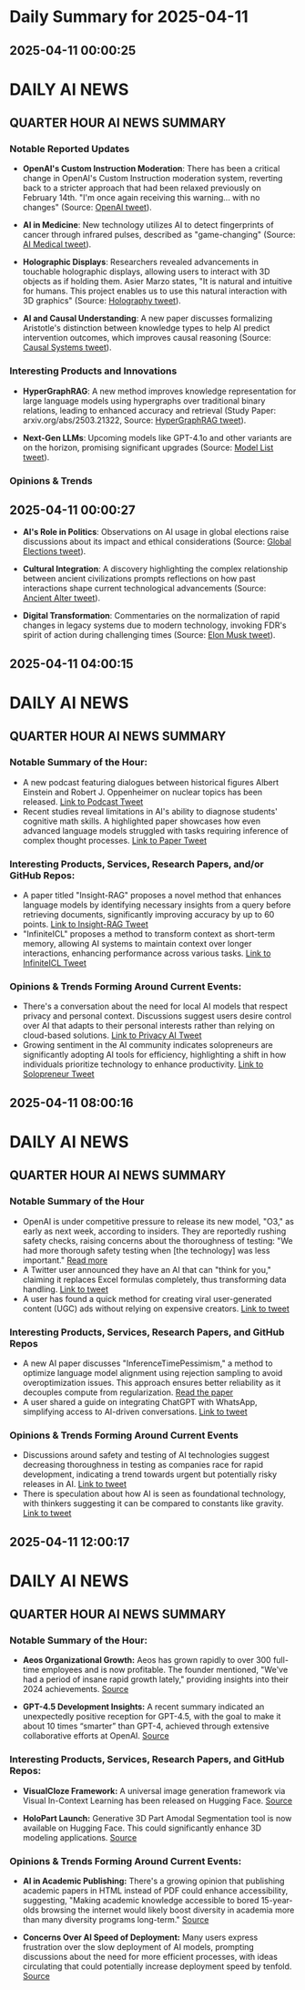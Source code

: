 # Daily Summary for 2025-04-11

## 2025-04-11 00:00:25

# DAILY AI NEWS

## QUARTER HOUR AI NEWS SUMMARY

### Notable Reported Updates
- **OpenAI's Custom Instruction Moderation**: There has been a critical change in OpenAI's Custom Instruction moderation system, reverting back to a stricter approach that had been relaxed previously on February 14th. "I'm once again receiving this warning... with no changes" (Source: [OpenAI tweet](https://x.com/i/web/status/1910482808403091947)).

- **AI in Medicine**: New technology utilizes AI to detect fingerprints of cancer through infrared pulses, described as "game-changing" (Source: [AI Medical tweet](https://x.com/i/web/status/1910476530800820416)). 

- **Holographic Displays**: Researchers revealed advancements in touchable holographic displays, allowing users to interact with 3D objects as if holding them. Asier Marzo states, "It is natural and intuitive for humans. This project enables us to use this natural interaction with 3D graphics" (Source: [Holography tweet](https://x.com/i/web/status/1910473912263336196)).

- **AI and Causal Understanding**: A new paper discusses formalizing Aristotle's distinction between knowledge types to help AI predict intervention outcomes, which improves causal reasoning (Source: [Causal Systems tweet](https://x.com/i/web/status/1910445955637182924)).

### Interesting Products and Innovations
- **HyperGraphRAG**: A new method improves knowledge representation for large language models using hypergraphs over traditional binary relations, leading to enhanced accuracy and retrieval (Study Paper: arxiv.org/abs/2503.21322, Source: [HyperGraphRAG tweet](https://x.com/i/web/status/1910458520354595028)).

- **Next-Gen LLMs**: Upcoming models like GPT-4.1o and other variants are on the horizon, promising significant upgrades (Source: [Model List tweet](https://x.com/i/web/status/1910449347097223420)).
  
### Opinions & Trends

## 2025-04-11 00:00:27

- **AI's Role in Politics**: Observations on AI usage in global elections raise discussions about its impact and ethical considerations (Source: [Global Elections tweet](https://x.com/i/web/status/1910466852347842992)).

- **Cultural Integration**: A discovery highlighting the complex relationship between ancient civilizations prompts reflections on how past interactions shape current technological advancements (Source: [Ancient Alter tweet](https://x.com/i/web/status/1910469959991648454)). 

- **Digital Transformation**: Commentaries on the normalization of rapid changes in legacy systems due to modern technology, invoking FDR's spirit of action during challenging times (Source: [Elon Musk tweet](https://x.com/i/web/status/1910465751816826977)).

## 2025-04-11 04:00:15

# DAILY AI NEWS

## QUARTER HOUR AI NEWS SUMMARY

### Notable Summary of the Hour:
- A new podcast featuring dialogues between historical figures Albert Einstein and Robert J. Oppenheimer on nuclear topics has been released. [Link to Podcast Tweet](https://x.com/i/web/status/1910541740957982803)
- Recent studies reveal limitations in AI's ability to diagnose students' cognitive math skills. A highlighted paper showcases how even advanced language models struggled with tasks requiring inference of complex thought processes. [Link to Paper Tweet](https://x.com/i/web/status/1910538798821208148)

### Interesting Products, Services, Research Papers, and/or GitHub Repos:
- A paper titled "Insight-RAG" proposes a novel method that enhances language models by identifying necessary insights from a query before retrieving documents, significantly improving accuracy by up to 60 points. [Link to Insight-RAG Tweet](https://x.com/i/web/status/1910523447614058567)
- "InfiniteICL" proposes a method to transform context as short-term memory, allowing AI systems to maintain context over longer interactions, enhancing performance across various tasks. [Link to InfiniteICL Tweet](https://x.com/i/web/status/1910492997122474472)

### Opinions & Trends Forming Around Current Events:
- There's a conversation about the need for local AI models that respect privacy and personal context. Discussions suggest users desire control over AI that adapts to their personal interests rather than relying on cloud-based solutions. [Link to Privacy AI Tweet](https://x.com/i/web/status/1910488561440477521)
- Growing sentiment in the AI community indicates solopreneurs are significantly adopting AI tools for efficiency, highlighting a shift in how individuals prioritize technology to enhance productivity. [Link to Solopreneur Tweet](https://x.com/i/web/status/1910485470527574239)

## 2025-04-11 08:00:16

# DAILY AI NEWS

## QUARTER HOUR AI NEWS SUMMARY

### Notable Summary of the Hour
- OpenAI is under competitive pressure to release its new model, "O3," as early as next week, according to insiders. They are reportedly rushing safety checks, raising concerns about the thoroughness of testing: "We had more thorough safety testing when [the technology] was less important." [Read more](https://x.com/i/web/status/1910591460136624621)
- A Twitter user announced they have an AI that can "think for you," claiming it replaces Excel formulas completely, thus transforming data handling. [Link to tweet](https://x.com/i/web/status/1910603718527238313)
- A user has found a quick method for creating viral user-generated content (UGC) ads without relying on expensive creators. [Link to tweet](https://x.com/i/web/status/1910602401683562879)

### Interesting Products, Services, Research Papers, and GitHub Repos
- A new AI paper discusses "InferenceTimePessimism," a method to optimize language model alignment using rejection sampling to avoid overoptimization issues. This approach ensures better reliability as it decouples compute from regularization. [Read the paper](https://x.com/i/web/status/1910554149948973384)
- A user shared a guide on integrating ChatGPT with WhatsApp, simplifying access to AI-driven conversations. [Link to tweet](https://x.com/i/web/status/1910601682192654358)

### Opinions & Trends Forming Around Current Events
- Discussions around safety and testing of AI technologies suggest decreasing thoroughness in testing as companies race for rapid development, indicating a trend towards urgent but potentially risky releases in AI. [Link to tweet](https://x.com/i/web/status/1910591460136624621)
- There is speculation about how AI is seen as foundational technology, with thinkers suggesting it can be compared to constants like gravity. [Link to tweet](https://x.com/i/web/status/1910561007736615402)

## 2025-04-11 12:00:17

# DAILY AI NEWS

## QUARTER HOUR AI NEWS SUMMARY

### Notable Summary of the Hour:
- **Aeos Organizational Growth:** Aeos has grown rapidly to over 300 full-time employees and is now profitable. The founder mentioned, "We've had a period of insane rapid growth lately," providing insights into their 2024 achievements. [Source](https://x.com/i/web/status/1910633357278323137)

- **GPT-4.5 Development Insights:** A recent summary indicated an unexpectedly positive reception for GPT-4.5, with the goal to make it about 10 times “smarter” than GPT-4, achieved through extensive collaborative efforts at OpenAI. [Source](https://x.com/i/web/status/1910663118688075825)

### Interesting Products, Services, Research Papers, and GitHub Repos:
- **VisualCloze Framework:** A universal image generation framework via Visual In-Context Learning has been released on Hugging Face. [Source](https://x.com/i/web/status/1910620415585640733)

- **HoloPart Launch:** Generative 3D Part Amodal Segmentation tool is now available on Hugging Face. This could significantly enhance 3D modeling applications. [Source](https://x.com/i/web/status/1910628074091135275)

### Opinions & Trends Forming Around Current Events:
- **AI in Academic Publishing:** There's a growing opinion that publishing academic papers in HTML instead of PDF could enhance accessibility, suggesting, "Making academic knowledge accessible to bored 15-year-olds browsing the internet would likely boost diversity in academia more than many diversity programs long-term." [Source](https://x.com/i/web/status/1910643188668211459)

- **Concerns Over AI Speed of Deployment:** Many users express frustration over the slow deployment of AI models, prompting discussions about the need for more efficient processes, with ideas circulating that could potentially increase deployment speed by tenfold. [Source](https://x.com/i/web/status/1910655401554849835)

